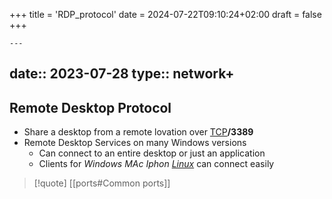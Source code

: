 +++
title = 'RDP_protocol'
date = 2024-07-22T09:10:24+02:00
draft = false
+++

    ---
date:: 2023-07-28
type:: network+
---
## Remote Desktop Protocol 
- Share a desktop  from a remote lovation over [TCP](/obisdian_ntoes/notes_obsidian/ZPythonref/DjangoFramework/Network+/Ref_OSI/TCP.md)**/3389**
- Remote Desktop  Services on many Windows versions 
	- Can connect to an entire desktop or just an application 
	- Clients for *Windows MAc Iphon [Linux](/obisdian_ntoes/notes_obsidian/Templates/Linux.md)* can connect easily 
 

>[!quote] [[ports#Common ports]]